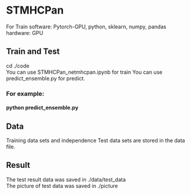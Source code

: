 # STMHCPan
For Train
software: Pytorch-GPU, python, sklearn, numpy, pandas  
hardware: GPU  

## Train and Test  
cd ./code  
You can use STMHCPan_netmhcpan.ipynb for train
You can use predict_ensemble.py for predict.   

### For example:  
#### python predict_ensemble.py

## Data  
Training data sets and independence Test data sets are stored in the data file.

## Result  
The test result data was saved in ./data/test_data  
The picture of test data was saved in ./picture 
